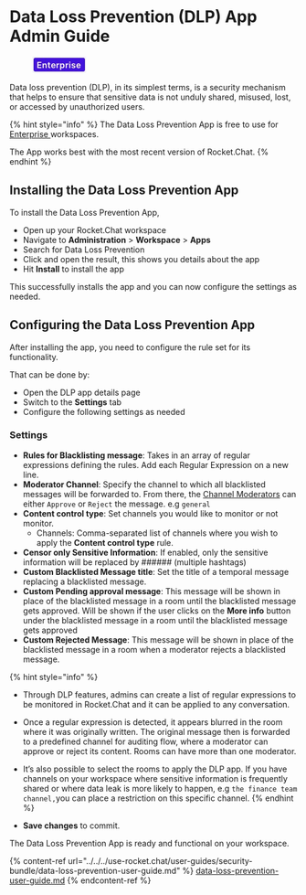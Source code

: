 # Data Loss Prevention (DLP) App Admin Guide

<figure><img src="../../../.gitbook/assets/2021-06-10_22-31-38 (3) (3) (3) (3) (3) (3) (3) (3) (3) (2) (3) (1) (1) (1) (1) (2) (1).jpg" alt=""><figcaption></figcaption></figure>

Data loss prevention (DLP), in its simplest terms, is a security mechanism that helps to ensure that sensitive data is not unduly shared, misused, lost, or accessed by unauthorized users.

{% hint style="info" %}
The Data Loss Prevention App is free to use for [Enterprise ](../../../use-rocket.chat/rocket.chat-workspace-administration/settings/enterprise.md)workspaces.

The App works best with the most recent version of Rocket.Chat.
{% endhint %}

## Installing the Data Loss Prevention App

To install the Data Loss Prevention App,

* Open up your Rocket.Chat workspace
* Navigate to **Administration** > **Workspace** > **Apps**
* Search for Data Loss Prevention
* Click and open the result, this shows you details about the app
* Hit **Install** to install the app

This successfully installs the app and you can now configure the settings as needed.

## Configuring the Data Loss Prevention App

After installing the app, you need to configure the rule set for its functionality.

That can be done by:

* Open the DLP app details page
* Switch to the **Settings** tab
* Configure the following settings as needed

### Settings

* **Rules for Blacklisting message**: Takes in an array of regular expressions defining the rules. Add each Regular Expression on a new line.
* **Moderator Channel**: Specify the channel to which all blacklisted messages will be forwarded to. From there, the [Channel Moderators](../../../setup-and-administer-rocket.chat/roles-in-rocket.chat/#rocket.chat-user-roles) can either `Approve` or `Reject` the message. e.g `general`
* **Content control type**: Set channels you would like to monitor or not monitor.
  * Channels: Comma-separated list of channels where you wish to apply the **Content control type** rule.
* **Censor only Sensitive Information**: If enabled, only the sensitive information will be replaced by ###### (multiple hashtags)
* **Custom Blacklisted Message title**: Set the title of a temporal message replacing a blacklisted message.
* **Custom Pending approval message**: This message will be shown in place of the blacklisted message in a room until the blacklisted message gets approved. Will be shown if the user clicks on the **More info** button under the blacklisted message in a room until the blacklisted message gets approved
* **Custom Rejected Message**: This message will be shown in place of the blacklisted message in a room when a moderator rejects a blacklisted message.

{% hint style="info" %}
* Through DLP features, admins can create a list of regular expressions to be monitored in Rocket.Chat and it can be applied to any conversation.
* Once a regular expression is detected, it appears blurred in the room where it was originally written. The original message then is forwarded to a predefined channel for auditing flow, where a moderator can approve or reject its content. Rooms can have more than one moderator.
* It’s also possible to select the rooms to apply the DLP app. If you have channels on your workspace where sensitive information is frequently shared or where data leak is more likely to happen, e.g `the finance team channel,`you can place a restriction on this specific channel.
{% endhint %}

* **Save changes** to commit.

The Data Loss Prevention App is ready and functional on your workspace.

{% content-ref url="../../../use-rocket.chat/user-guides/security-bundle/data-loss-prevention-user-guide.md" %}
[data-loss-prevention-user-guide.md](../../../use-rocket.chat/user-guides/security-bundle/data-loss-prevention-user-guide.md)
{% endcontent-ref %}
